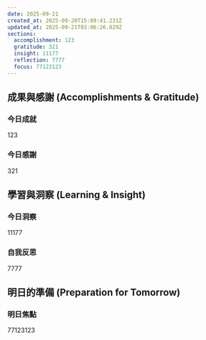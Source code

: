 ```yaml
---
date: 2025-09-21
created_at: 2025-09-20T15:09:41.231Z
updated_at: 2025-09-21T03:06:26.029Z
sections:
  accomplishment: 123
  gratitude: 321
  insight: 11177
  reflection: 7777
  focus: 77123123
---
```


## 成果與感謝 (Accomplishments & Gratitude)
### 今日成就
123

### 今日感謝
321

## 學習與洞察 (Learning & Insight)
### 今日洞察
11177

### 自我反思
7777

## 明日的準備 (Preparation for Tomorrow)
### 明日焦點
77123123
